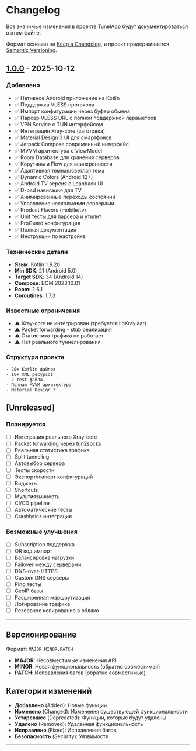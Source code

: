 # Changelog

Все значимые изменения в проекте TunelApp будут документироваться в этом файле.

Формат основан на [Keep a Changelog](https://keepachangelog.com/ru/1.0.0/),
и проект придерживается [Semantic Versioning](https://semver.org/lang/ru/).

## [1.0.0] - 2025-10-12

### Добавлено
- ✅ Нативное Android приложение на Kotlin
- ✅ Поддержка VLESS протокола
- ✅ Импорт конфигурации через буфер обмена
- ✅ Парсер VLESS URL с полной поддержкой параметров
- ✅ VPN Service с TUN интерфейсом
- ✅ Интеграция Xray-core (заготовка)
- ✅ Material Design 3 UI для смартфонов
- ✅ Jetpack Compose современный интерфейс
- ✅ MVVM архитектура с ViewModel
- ✅ Room Database для хранения серверов
- ✅ Корутины и Flow для асинхронности
- ✅ Адаптивная темная/светлая тема
- ✅ Dynamic Colors (Android 12+)
- ✅ Android TV версия с Leanback UI
- ✅ D-pad навигация для TV
- ✅ Анимированные переходы состояний
- ✅ Управление несколькими серверами
- ✅ Product Flavors (mobile/tv)
- ✅ Unit тесты для парсера и утилит
- ✅ ProGuard конфигурация
- ✅ Полная документация
- ✅ Инструкции по настройке

### Технические детали
- **Язык**: Kotlin 1.9.20
- **Min SDK**: 21 (Android 5.0)
- **Target SDK**: 34 (Android 14)
- **Compose**: BOM 2023.10.01
- **Room**: 2.6.1
- **Coroutines**: 1.7.3

### Известные ограничения
- ⚠️ Xray-core не интегрирован (требуется libXray.aar)
- ⚠️ Packet forwarding - stub реализация
- ⚠️ Статистика трафика не работает
- ⚠️ Нет реального туннелирования

### Структура проекта
```
- 20+ Kotlin файлов
- 10+ XML ресурсов
- 2 test файла
- Полная MVVM архитектура
- Material Design 3
```

## [Unreleased]

### Планируется
- [ ] Интеграция реального Xray-core
- [ ] Packet forwarding через tun2socks
- [ ] Реальная статистика трафика
- [ ] Split tunneling
- [ ] Автовыбор сервера
- [ ] Тесты скорости
- [ ] Экспорт/импорт конфигураций
- [ ] Виджеты
- [ ] Shortcuts
- [ ] Мультиязычность
- [ ] CI/CD pipeline
- [ ] Автоматические тесты
- [ ] Crashlytics интеграция

### Возможные улучшения
- [ ] Subscription поддержка
- [ ] QR код импорт
- [ ] Балансировка нагрузки
- [ ] Failover между серверами
- [ ] DNS-over-HTTPS
- [ ] Custom DNS серверы
- [ ] Ping тесты
- [ ] GeoIP базы
- [ ] Расширенная маршрутизация
- [ ] Логирование трафика
- [ ] Резервное копирование в облако

---

## Версионирование

Формат: `MAJOR.MINOR.PATCH`

- **MAJOR**: Несовместимые изменения API
- **MINOR**: Новая функциональность (обратно совместимая)
- **PATCH**: Исправления багов (обратно совместимые)

## Категории изменений

- **Добавлено** (Added): Новые функции
- **Изменено** (Changed): Изменения существующей функциональности
- **Устаревшее** (Deprecated): Функции, которые будут удалены
- **Удалено** (Removed): Удаленная функциональность
- **Исправлено** (Fixed): Исправления багов
- **Безопасность** (Security): Уязвимости

---

[1.0.0]: https://github.com/yourusername/TunelApp/releases/tag/v1.0.0

